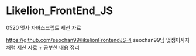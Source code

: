 # Likelion_FrontEnd_JS
0520 멋사 자바스크립트 세션 자료

https://github.com/seochan99/likelionFrontendJS-4
seochan99님 멋쟁이사자처럼 세션 자료 + 공부한 내용 정리
